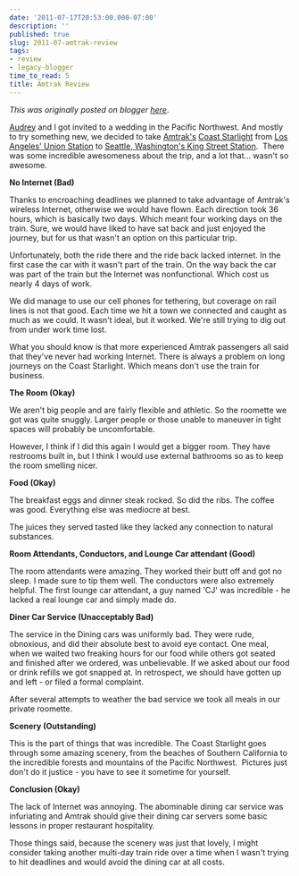 ```yaml
---
date: '2011-07-17T20:53:00.000-07:00'
description: ''
published: true
slug: 2011-07-amtrak-review
tags:
- review
- legacy-blogger
time_to_read: 5
title: Amtrak Review
---
```


*This was originally posted on blogger [here](https://pydanny.blogspot.com/2011/07/amtrak-review.html)*.

[Audrey](https://twitter.com/audreyr) and I got invited to a wedding in the Pacific Northwest. And mostly to try something new, we decided to take [Amtrak's](https://en.wikipedia.org/wiki/Amtrak) [Coast Starlight](https://en.wikipedia.org/wiki/Coast_Starlight) from [Los Angeles' Union Station](https://en.wikipedia.org/wiki/Union_Station_(Los_Angeles)) to [Seattle, Washington's King Street Station](https://en.wikipedia.org/wiki/King_Street_Station_(Seattle)). &nbsp;There was some incredible awesomeness about the trip, and a lot that... wasn't so awesome.

<b>No Internet (Bad)</b>

Thanks to encroaching deadlines we planned to take advantage of Amtrak's wireless Internet, otherwise we would have flown. Each direction took 36 hours, which is basically two days. Which meant four working days on the train. Sure, we would have liked to have sat back and just enjoyed the journey, but for us that wasn't an option on this particular trip.

Unfortunately, both the ride there and the ride back lacked internet. In the first case the car with it wasn't part of the train. On the way back the car was part of the train but the Internet was nonfunctional. Which cost us nearly 4 days of work.

We did manage to use our cell phones for tethering, but coverage on rail lines is not that good. Each time we hit a town we connected and caught as much as we could. It wasn't ideal, but it worked. We're still trying to dig out from under work time lost.

What you should know is that more experienced Amtrak passengers all said that they've never had working Internet. There is always a problem on long journeys on the Coast Starlight. Which means don't use the train for business.

<b>The Room (Okay)</b>

We aren't big people and are fairly flexible and athletic. So the roomette we got was quite snuggly. Larger people or those unable to&nbsp;maneuver&nbsp;in tight spaces will probably be uncomfortable.

However, I think if I did this again I would get a bigger room. They have restrooms built in, but I think I would use external bathrooms so as to keep the room smelling nicer.

<b>Food (Okay)</b>

The breakfast eggs and dinner steak rocked. So did the ribs. The coffee was good. Everything else was mediocre at best. 

The juices they served tasted like they lacked any connection to natural substances.

<b>Room Attendants, Conductors, and Lounge Car attendant (Good)</b>

The room attendants were amazing. They worked their butt off and got no sleep. I made sure to tip them well. The conductors were also extremely helpful. The first lounge car attendant, a guy named 'CJ' was incredible - he lacked a real lounge car and simply made do.

<b>Diner Car Service (Unacceptably&nbsp;Bad)</b>

The service in the Dining cars was uniformly bad. They were rude, obnoxious, and did their absolute best to avoid eye contact. One meal, when we waited two freaking hours for our food while others got seated and finished after we ordered, was unbelievable. If we asked about our food or drink refills we got snapped at. In retrospect, we should have gotten up and left - or filed a formal complaint.

After several attempts to weather the bad service we took all meals in our private roomette.

<b>Scenery (Outstanding)</b>

This is the part of things that was incredible. The Coast Starlight goes through some amazing scenery, from the beaches of Southern California to the incredible forests and mountains of the Pacific Northwest. &nbsp;Pictures just don't do it justice - you have to see it sometime for yourself.

<b>Conclusion (Okay)</b>

The lack of Internet was annoying. The abominable dining car service was infuriating and Amtrak should give their dining car servers some basic lessons in proper restaurant hospitality.

Those things said, because the scenery was just that lovely, I might consider taking another multi-day train ride over a time when I wasn't trying to hit deadlines and would avoid the dining car at all costs.